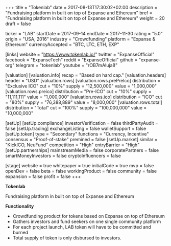 +++
title = "Tokenlab"
date = 2017-08-13T17:30:02+02:00
description = "Fundraising platform in built on top of Expanse and Ethereum"
bref = "Fundraising platform in built on top of Expanse and Ethereum"
weight = 20
draft = false

ticker = "LAB"
startDate = 2017-09-14
endDate = 2017-11-30
rating = "5.0"
origin = "USA, 2016"
industry = "Crowdfunding"
platform = "Expanse & Ethereum"
currencyAccepted = "BTC, LTC, ETH, EXP"

[links]
  website = "https://www.tokenlab.io/"
  twitter = "ExpanseOfficial"
  facebook = "ExpanseTech"
  reddit = "ExpanseOfficial"
  github = "expanse-org"
  telegram = "tokenlab"
  youtube = "rOB7mAIuja8"


[valuation]
  [valuation.info]
    recap = "Based on hard cap."
  [valuation.headers]
    header = "USD"
  [valuation.rows]
    [valuation.rows.prePreIco]
      distribution = "Exclusive ICO"
      cut = "10%"
      supply = "12,500,000"
      value = "1,000,000"
    [valuation.rows.preico]
      distribution = "Pre-ICO"
      cut = "10%"
      supply = "11,111,111"
      value = "1,000,000"
    [valuation.rows.ico]
      distribution = "ICO"
      cut = "80%"
      supply = "76,388,889"
      value = "8,000,000"
    [valuation.rows.total]
      distribution = "Total"
      cut = "100%"
      supply = "100,000,000"
      value = "10,000,000"


[setUp]
  [setUp.compliance]
    investorVerification = false
    thirdPartyAudit = false
  [setUp.trading]
    exchangeListing = false
    walletSupport = false
  [setUp.token]
    type = "Secondary"
    functions = "Currency, Incentive"
    consensus = "Proof-of-stake"
    premined = false
  [setUp.market]
    similar = "KickICO, NeuFund"
    competition = "High"
    entryBarrier = "High"
  [setUp.partnerships]
    mainstreamMedia = false
    corporatePartners = false
    smartMoneyInvestors = false
    cryptoInfluencers = false

[stage]
  website = true
  whitepaper = true
  initialCode = true
  mvp = false
  openDev = false
  beta = false
  workingProduct = false
  community = false
  expansion = false
  profit = false
+++

**Tokenlab**

Fundraising platform in built on top of Expanse and Ethereum

**Functionality**

* Crowdfunding product for tokens based on Expanse on top of Ethereum
* Gathers investors and fund seekers on one single community platform
* For each project launch, LAB token will have to be committed and burned
* Total supply of token is only disbursed to investors.
